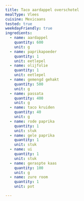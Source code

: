 ```yaml
---
title: Taco aardappel overschotel
mealType: Vlees
cuisine: Mexicaans
tested: true
weekdayFriendly: true
ingredients:
  - name: aardappel
    quantity: 600
    unit: g
  - name: paprikapoeder
    quantity: 1
    unit: eetlepel
  - name: olijfolie
    quantity: 1
    unit: eetlepel
  - name: gemengd gehakt
    quantity: 500
    unit: g
  - name: passata
    quantity: 400
    unit: g
  - name: taco kruiden
    quantity: 40
    unit: g
  - name: rode paprika
    quantity: 1
    unit: stuk
  - name: gele paprika
    quantity: 1
    unit: stuk
  - name: ui
    quantity: 1
    unit: stuk
  - name: geraspte kaas
    quantity: 100
    unit: g
  - name: zure room
    quantity: 1
    unit: pot

---
```


<Recipe />
